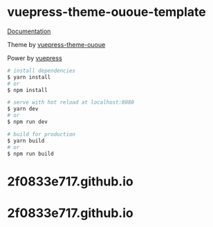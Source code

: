 # vuepress-theme-ououe-template

[Documentation](https://tolking.github.io/vuepress-theme-ououe)

Theme by [vuepress-theme-ououe](https://github.com/tolking/vuepress-theme-ououe)

Power by [vuepress](https://github.com/vuejs/vuepress)


``` bash
# install dependencies
$ yarn install
# or
$ npm install

# serve with hot reload at localhost:8080
$ yarn dev
# or
$ npm run dev

# build for production
$ yarn build
# or
$ npm run build
```
# 2f0833e717.github.io
# 2f0833e717.github.io

